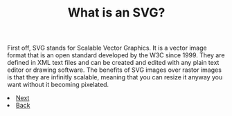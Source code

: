 <!DOCTYPE html>
<html>
    
<body>
    <header>
        <h1>What is an SVG?</h1>
    </header>
    <main>
        <p>
            First off, SVG stands for Scalable Vector Graphics. It is a vector image format that is an open standard developed by the W3C since 1999. They are defined in XML text files and can be created and edited with any plain text editor or drawing software. The benefits of SVG images over rastor images is that they are infinitly scalable, meaning that you can resize it anyway you want without it becoming pixelated.
        </p>
    </main>
    <section>
        <li>
            <a href="SVGCreation.md">Next</a>
        </li>
        <li>  
            <a href="README.md">Back</a>
        </li>
    </section>
</body>
</html>